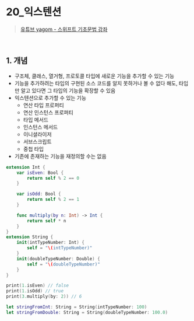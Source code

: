 # 20_익스텐션

>[유튜브 yagom - 스위프트 기초문법 강좌](https://www.youtube.com/playlist?list=PLz8NH7YHUj_ZmlgcSETF51Z9GSSU6Uioy)

<br>

## 1. 개념
- 구조체, 클래스, 열거형, 프로토콜 타입에 새로운 기능을 추가할 수 있는 기능
- 기능을 추가하려는 타입의 구현된 소스 코드를 알지 못하거나 볼 수 없다 해도, 타입만 알고 있다면 그 타입의 기능을 확장할 수 있음
- 익스텐션으로 추가할 수 있는 기능
   - 연산 타입 프로퍼티
   - 연산 인스턴스 프로퍼티
   - 타입 메서드
   - 인스턴스 메서드
   - 이니셜라이저
   - 서브스크립트
   - 중첩 타입
- 기존에 존재하는 기능을 재정의할 수는 없음
```swift
extension Int {
    var isEven: Bool {
        return self % 2 == 0
    }

    var isOdd: Bool {
        return self % 2 == 1
    }

    func multiply(by n: Int) -> Int {
        return self * n
    }
}
extension String {
    init(intTypeNumber: Int) {
        self = "\(intTypeNumber)"
    }
    init(doubleTypeNumber: Double) {
        self = "\(doubleTypeNumber)"
    }
}

print(1.isEven) // false
print(1.isOdd) // true
print(3.multiply(by: 2)) // 6

let stringFromInt: String = String(intTypeNumber: 100)
let stringFromDouble: String = String(doubleTypeNumber: 100.0)
```
